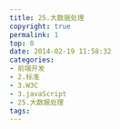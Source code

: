 ```yaml
---
title: 25.大数据处理
copyright: true
permalink: 1
top: 0
date: 2014-02-19 11:58:32
categories:
- 前端开发
- 2.标准
- 3.W3C
- 3.javaScript
- 25.大数据处理
tags:
---
```

